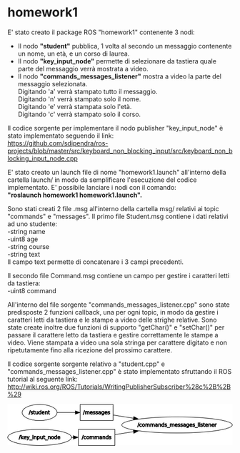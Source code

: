 # homework1

E' stato creato il package ROS "homework1" contenente 3 nodi:
- Il nodo <b>"student"</b> pubblica, 1 volta al secondo un messaggio contenente un nome, un età, e un corso di laurea.
- Il nodo <b>"key_input_node"</b> permette di selezionare da tastiera quale parte del messaggio verrà mostrata a video.
- Il nodo <b>"commands_messages_listener"</b> mostra a video la parte del messaggio selezionata.<br>
Digitando 'a' verrà stampato tutto il messaggio.<br>
Digitando 'n' verrà stampato solo il nome.<br>
Digitando 'e' verrà stampata solo l'età.<br>
Digitando 'c' verrà stampato solo il corso.<br>

Il codice sorgente per implementare il nodo publisher "key_input_node" è stato implementato seguendo
il link:<br>
https://github.com/sdipendra/ros-projects/blob/master/src/keyboard_non_blocking_input/src/keyboard_non_blocking_input_node.cpp

E' stato creato un launch file di nome "homework1.launch" all'interno della cartella launch/ in modo da semplificare l'esecuzione del codice implementato.
E' possibile lanciare i nodi con il comando:<br><b>"roslaunch homework1 homework1.launch".</b>

Sono stati creati 2 file .msg all'interno della cartella msg/ relativi ai topic "commands" e "messages".
Il primo file Student.msg contiene i dati relativi ad uno studente:<br>
-string name<br>
-uint8 age<br>
-string course<br>
-string text<br>
Il campo text permette di concatenare i 3 campi precedenti.

Il secondo file Command.msg contiene un campo per gestire i caratteri letti da tastiera:<br>
-uint8 command<br>

All'interno del file sorgente "commands_messages_listener.cpp" sono state predisposte 2 funzioni callback,
una per ogni topic, in modo da gestire i caratteri letti da tastiera e le stampe a video delle strighe relative.
Sono state create inoltre due funzioni di supporto "getChar()" e "setChar()" per passare il carattere letto da tastiera e gestire correttamente le stampe a video.
Viene stampata a video una sola stringa per carattere digitato e non ripetutamente fino alla ricezione del prossimo carattere.

Il codice sorgente sorgente relativo a "student.cpp" e "commands_messages_listener.cpp" è stato implementato sfruttando il ROS tutorial al seguente link:
http://wiki.ros.org/ROS/Tutorials/WritingPublisherSubscriber%28c%2B%2B%29

![alt text](https://raw.githubusercontent.com/frankfontana/homework1/master/images/rosgraph.jpg)
